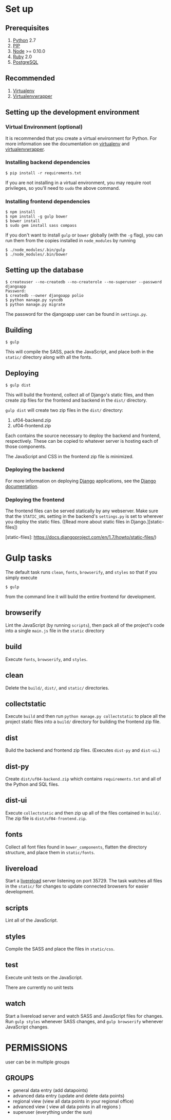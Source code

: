 # Set up

## Prerequisites

1. [Python][] 2.7
2. [PIP][]
3. [Node][] >= 0.10.0
4. [Ruby][] 2.0
5. [PostgreSQL][]

## Recommended

1. [Virtualenv][]
2. [Virtualenvwrapper][]

## Setting up the development environment

### Virtual Environment (optional)

It is recommended that you create a virtual environment for Python. For more
information see the documentation on [virtualenv][] and [virtualenvwrapper][].

### Installing backend dependencies

    $ pip install -r requirements.txt

If you are not installing in a virtual environment, you may require root
privileges, so you'll need to `sudo` the above command.

### Installing frontend dependencies

    $ npm install
    $ npm install -g gulp bower
    $ bower install
    $ sudo gem install sass compass

If you don't want to install `gulp` or `bower` globally (with the `-g` flag),
you can run them from the copies installed in `node_modules` by running

    $ ./node_modules/.bin/gulp
    $ ./node_modules/.bin/bower

## Setting up the database

    $ createuser --no-createdb --no-createrole --no-superuser --password djangoapp
    Password: 
    $ createdb --owner djangoapp polio
    $ python manage.py syncdb
    $ python manage.py migrate

The password for the djangoapp user can be found in `settings.py`.

## Building

    $ gulp

This will compile the SASS, pack the JavaScript, and place both in the `static/`
directory along with all the fonts.

## Deploying

    $ gulp dist

This will build the frontend, collect all of Django's static files, and then
create zip files for the frontend and backend in the `dist/` directory.

`gulp dist` will create two zip files in the `dist/` directory:

1. uf04-backend.zip
2. uf04-frontend.zip

Each contains the source necessary to deploy the backend and frontend,
respectively. These can be copied to whatever server is hosting each of those
components.

The JavaScript and CSS in the frontend zip file is minimized.

### Deploying the backend

For more information on deploying [Django][] applications, see the [Django
documentation](https://docs.djangoproject.com/en/1.7/howto/deployment/).

### Deploying the frontend

The frontend files can be served statically by any webserver. Make sure that
the `STATIC_URL` setting in the backend's `settings.py` is set to wherever you
deploy the static files. ([Read more about static files in Django.][static-files])

[static-files]: https://docs.djangoproject.com/en/1.7/howto/static-files/)

# Gulp tasks

The default task runs `clean`, `fonts`, `browserify`, and `styles` so that if
you simply execute

    $ gulp

from the command line it will build the entire frontend for development.

## browserify

Lint the JavaScript (by running `scripts`), then pack all of the project's code
into a single `main.js` file in the `static` directory

## build

Execute `fonts`, `browserify`, and `styles`.

## clean

Delete the `build/`, `dist/`, and `static/` directories.

## collectstatic

Execute `build` and then run `python manage.py collectstatic` to place all the
project static files into a `build/` directory for building the frontend zip
file.

## dist

Build the backend and frontend zip files. (Executes `dist-py` and `dist-ui`.)

## dist-py

Create `dist/uf04-backend.zip` which contains `requirements.txt` and all of the
Python and SQL files.

## dist-ui

Execute `collectstatic` and then zip up all of the files contained in `build/`.
The zip file is `dist/uf04-frontend.zip`.

## fonts

Collect all font files found in `bower_components`, flatten the directory
structure, and place them in `static/fonts`.

## livereload

Start a [livereload][] server listening on port 35729. The task watches all
files in the `static/` for changes to update connected browsers for easier
development.

[livereload]: http://livereload.com/

## scripts

Lint all of the JavaScript.

## styles

Compile the SASS and place the files in `static/css`.

## test

Execute unit tests on the JavaScript.

There are currently no unit tests

## watch

Start a livereload server and watch SASS and JavaScript files for changes. Run
`gulp styles` whenever SASS changes, and `gulp browserify` whenever JavaScript
changes.

# PERMISSIONS
user can be in multiple groups

## GROUPS
- general data entry (add datapoints)
- advanced data entry (update and delete data points)
- regional view (view all data points in your regional office)
- advanced view ( view all data points in all regions )
- superuser (everything under the sun)

[Django]: https://djangoproject.com/
[Node]: http://nodejs.org/
[PIP]: https://pip.pypa.io/en/latest/
[PostgreSQL]: http://www.postgresql.org/
[Python]: http://python.org
[Ruby]: https://www.ruby-lang.org/en/
[Virtualenv]: https://virtualenv.pypa.io/en/latest/
[Virtualenvwrapper]: https://virtualenvwrapper.readthedocs.org/en/latest/
